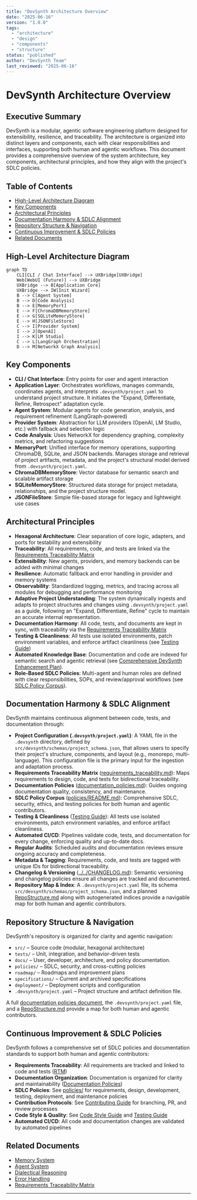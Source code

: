 ```yaml
---
title: "DevSynth Architecture Overview"
date: "2025-06-16"
version: "1.0.0"
tags:
  - "architecture"
  - "design"
  - "components"
  - "structure"
status: "published"
author: "DevSynth Team"
last_reviewed: "2025-06-16"
---
```


# DevSynth Architecture Overview

## Executive Summary

DevSynth is a modular, agentic software engineering platform designed for extensibility, resilience, and traceability. The architecture is organized into distinct layers and components, each with clear responsibilities and interfaces, supporting both human and agentic workflows. This document provides a comprehensive overview of the system architecture, key components, architectural principles, and how they align with the project's SDLC policies.

## Table of Contents

- [High-Level Architecture Diagram](#high-level-architecture-diagram)
- [Key Components](#key-components)
- [Architectural Principles](#architectural-principles)
- [Documentation Harmony & SDLC Alignment](#documentation-harmony--sdlc-alignment)
- [Repository Structure & Navigation](#repository-structure--navigation)
- [Continuous Improvement & SDLC Policies](#continuous-improvement--sdlc-policies)
- [Related Documents](#related-documents)

## High-Level Architecture Diagram

```mermaid
graph TD
    CLI[CLI / Chat Interface] --> UXBridge[UXBridge]
    Web[WebUI (Future)] --> UXBridge
    UXBridge --> B[Application Core]
    UXBridge --> IW[Init Wizard]
    B --> C[Agent System]
    B --> D[Code Analysis]
    B --> E[MemoryPort]
    E --> F[ChromaDBMemoryStore]
    E --> G[SQLiteMemoryStore]
    E --> H[JSONFileStore]
    C --> I[Provider System]
    I --> J[OpenAI]
    I --> K[LM Studio]
    C --> L[LangGraph Orchestration]
    D --> M[NetworkX Graph Analysis]
```

## Key Components

- **CLI / Chat Interface**: Entry points for user and agent interaction
- **Application Layer**: Orchestrates workflows, manages commands, coordinates agents, and interprets `.devsynth/project.yaml` to understand project structure. It initiates the "Expand, Differentiate, Refine, Retrospect" adaptation cycle.
- **Agent System**: Modular agents for code generation, analysis, and requirement refinement (LangGraph-powered)
- **Provider System**: Abstraction for LLM providers (OpenAI, LM Studio, etc.) with fallback and selection logic
- **Code Analysis**: Uses NetworkX for dependency graphing, complexity metrics, and refactoring suggestions
- **MemoryPort**: Unified interface for memory operations, supporting ChromaDB, SQLite, and JSON backends. Manages storage and retrieval of project artifacts, metadata, and the project's structural model derived from `.devsynth/project.yaml`.
- **ChromaDBMemoryStore**: Vector database for semantic search and scalable artifact storage
- **SQLiteMemoryStore**: Structured data storage for project metadata, relationships, and the project structure model.
- **JSONFileStore**: Simple file-based storage for legacy and lightweight use cases

## Architectural Principles

- **Hexagonal Architecture**: Clear separation of core logic, adapters, and ports for testability and extensibility
- **Traceability**: All requirements, code, and tests are linked via the [Requirements Traceability Matrix](../requirements_traceability.md)
- **Extensibility**: New agents, providers, and memory backends can be added with minimal changes
- **Resilience**: Automatic fallback and error handling in provider and memory systems
- **Observability**: Standardized logging, metrics, and tracing across all modules for debugging and performance monitoring
- **Adaptive Project Understanding**: The system dynamically ingests and adapts to project structures and changes using `.devsynth/project.yaml` as a guide, following an "Expand, Differentiate, Refine" cycle to maintain an accurate internal representation.
- **Documentation Harmony**: All code, tests, and documents are kept in sync, with traceability via the [Requirements Traceability Matrix](../requirements_traceability.md)
- **Testing & Cleanliness**: All tests use isolated environments, patch environment variables, and enforce artifact cleanliness (see [Testing Guide](../developer_guides/testing.md))
- **Automated Knowledge Base**: Documentation and code are indexed for semantic search and agentic retrieval (see [Comprehensive DevSynth Enhancement Plan](../../Comprehensive%20DevSynth%20Enhancement%20Plan.md)).
- **Role-Based SDLC Policies**: Multi-agent and human roles are defined with clear responsibilities, SOPs, and review/approval workflows (see [SDLC Policy Corpus](../policies/README.md)).

## Documentation Harmony & SDLC Alignment

DevSynth maintains continuous alignment between code, tests, and documentation through:

- **Project Configuration (`.devsynth/project.yaml`)**: A YAML file in the `.devsynth` directory, defined by `src/devsynth/schemas/project_schema.json`, that allows users to specify their project's structure, components, and layout (e.g., monorepo, multi-language). This configuration file is the primary input for the ingestion and adaptation process.
- **Requirements Traceability Matrix** ([requirements_traceability.md](../requirements_traceability.md)): Maps requirements to design, code, and tests for bidirectional traceability.
- **Documentation Policies** ([documentation_policies.md](../policies/documentation_policies.md)): Guides ongoing documentation quality, consistency, and maintenance.
- **SDLC Policy Corpus** ([policies/README.md](../policies/README.md)): Comprehensive SDLC, security, ethics, and testing policies for both human and agentic contributors.
- **Testing & Cleanliness** ([Testing Guide](../developer_guides/testing.md)): All tests use isolated environments, patch environment variables, and enforce artifact cleanliness.
- **Automated CI/CD**: Pipelines validate code, tests, and documentation for every change, enforcing quality and up-to-date docs.
- **Regular Audits**: Scheduled audits and documentation reviews ensure ongoing accuracy and completeness.
- **Metadata & Tagging**: Requirements, code, and tests are tagged with unique IDs for bidirectional traceability.
- **Changelog & Versioning** ([../../CHANGELOG.md](../../CHANGELOG.md)): Semantic versioning and changelog policies ensure all changes are tracked and documented.
- **Repository Map & Index**: A `.devsynth/project.yaml` file, its schema `src/devsynth/schemas/project_schema.json`, and a planned [RepoStructure.md](../repo_structure.md) along with autogenerated indices provide a navigable map for both human and agentic contributors.

## Repository Structure & Navigation

DevSynth's repository is organized for clarity and agentic navigation:

- `src/` – Source code (modular, hexagonal architecture)
- `tests/` – Unit, integration, and behavior-driven tests
- `docs/` – User, developer, architecture, and policy documentation.
- `policies/` – SDLC, security, and cross-cutting policies
- `roadmap/` – Roadmaps and improvement plans
- `specifications/` – Current and archived specifications
- `deployment/` – Deployment scripts and configuration
- `.devsynth/project.yaml` – Project structure and artifact definition file.

A full [documentation policies document](../policies/documentation_policies.md), the `.devsynth/project.yaml` file, and a [RepoStructure.md](../repo_structure.md) provide a map for both human and agentic contributors.

## Continuous Improvement & SDLC Policies

DevSynth follows a comprehensive set of SDLC policies and documentation standards to support both human and agentic contributors:

- **Requirements Traceability**: All requirements are tracked and linked to code and tests ([RTM](../requirements_traceability.md))
- **Documentation Organization**: Documentation is organized for clarity and maintainability ([Documentation Policies](../policies/documentation_policies.md))
- **SDLC Policies**: See [policies/](../policies/README.md) for requirements, design, development, testing, deployment, and maintenance policies
- **Contribution Protocols**: See [Contributing Guide](../developer_guides/contributing.md) for branching, PR, and review processes
- **Code Style & Quality**: See [Code Style Guide](../developer_guides/code_style.md) and [Testing Guide](../developer_guides/testing.md)
- **Automated CI/CD**: All code and documentation changes are validated by automated pipelines

## Related Documents

- [Memory System](memory_system.md)
- [Agent System](agent_system.md)
- [Dialectical Reasoning](dialectical_reasoning.md)
- [Error Handling](../technical_reference/error_handling.md)
- [Requirements Traceability Matrix](../requirements_traceability.md)

---
